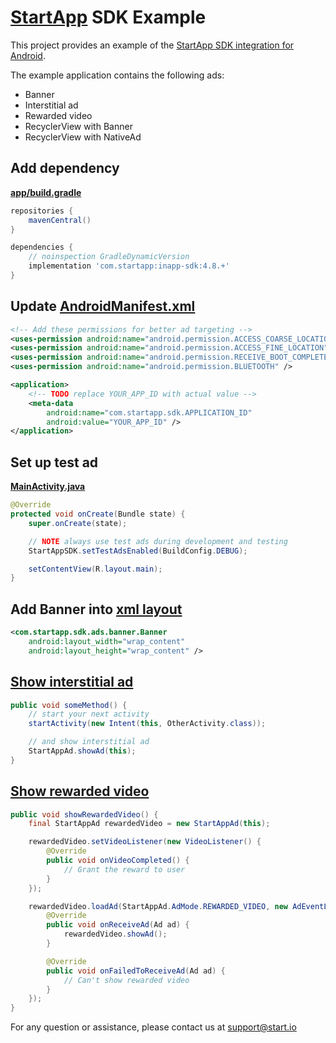 # [StartApp][1] SDK Example

This project provides an example of the [StartApp SDK integration for Android][2].

The example application contains the following ads:

- Banner
- Interstitial ad
- Rewarded video
- RecyclerView with Banner
- RecyclerView with NativeAd

## Add dependency

[**app/build.gradle**](app/build.gradle#L16)

```groovy
repositories {
    mavenCentral()
}

dependencies {
    // noinspection GradleDynamicVersion
    implementation 'com.startapp:inapp-sdk:4.8.+'
}
```

## Update [AndroidManifest.xml](app/src/main/AndroidManifest.xml#L21)

```xml
<!-- Add these permissions for better ad targeting -->
<uses-permission android:name="android.permission.ACCESS_COARSE_LOCATION" />
<uses-permission android:name="android.permission.ACCESS_FINE_LOCATION" />
<uses-permission android:name="android.permission.RECEIVE_BOOT_COMPLETED" />
<uses-permission android:name="android.permission.BLUETOOTH" />

<application>
    <!-- TODO replace YOUR_APP_ID with actual value -->
    <meta-data
        android:name="com.startapp.sdk.APPLICATION_ID"
        android:value="YOUR_APP_ID" />
</application>
```

## Set up test ad

[**MainActivity.java**](app/src/main/java/com/example/app/MainActivity.java#L24)

```java
@Override
protected void onCreate(Bundle state) {
    super.onCreate(state);

    // NOTE always use test ads during development and testing
    StartAppSDK.setTestAdsEnabled(BuildConfig.DEBUG);

    setContentView(R.layout.main);
}
```

## Add Banner into [xml layout](app/src/main/res/layout/main.xml#L52)

```xml
<com.startapp.sdk.ads.banner.Banner
    android:layout_width="wrap_content"
    android:layout_height="wrap_content" />
```

## [Show interstitial ad](app/src/main/java/com/example/app/MainActivity.java#L32)

```java
public void someMethod() {
    // start your next activity
    startActivity(new Intent(this, OtherActivity.class));

    // and show interstitial ad
    StartAppAd.showAd(this);
}
```

## [Show rewarded video](app/src/main/java/com/example/app/MainActivity.java#L36)

```java
public void showRewardedVideo() {
    final StartAppAd rewardedVideo = new StartAppAd(this);

    rewardedVideo.setVideoListener(new VideoListener() {
        @Override
        public void onVideoCompleted() {
            // Grant the reward to user
        }
    });

    rewardedVideo.loadAd(StartAppAd.AdMode.REWARDED_VIDEO, new AdEventListener() {
        @Override
        public void onReceiveAd(Ad ad) {
            rewardedVideo.showAd();
        }

        @Override
        public void onFailedToReceiveAd(Ad ad) {
            // Can't show rewarded video
        }
    });
}
```

For any question or assistance, please contact us at support@start.io

 [1]: https://start.io
 [2]: https://support.start.io/hc/en-us/articles/360014774799
